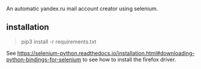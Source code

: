 An automatic yandex.ru mail account creator using selenium.

## installation

> pip3 install -r requirements.txt


See https://selenium-python.readthedocs.io/installation.html#downloading-python-bindings-for-selenium to see how to install the firefox driver.


